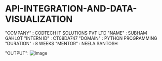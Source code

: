 # API-INTEGRATION-AND-DATA-VISUALIZATION
"COMPANY" : CODTECH IT SOLUTIONS PVT LTD
"NAME" : SUBHAM GAHLOT
"INTERN ID" : CT08DA747
"DOMAIN" : PYTHON PROGRAMMING
"DURATION" : 8 WEEKS
"MENTOR" : NEELA SANTOSH

"OUTPUT":
![Image](https://github.com/user-attachments/assets/2d950c9b-57a5-4a72-98e6-6ebd10c5a9bf)
